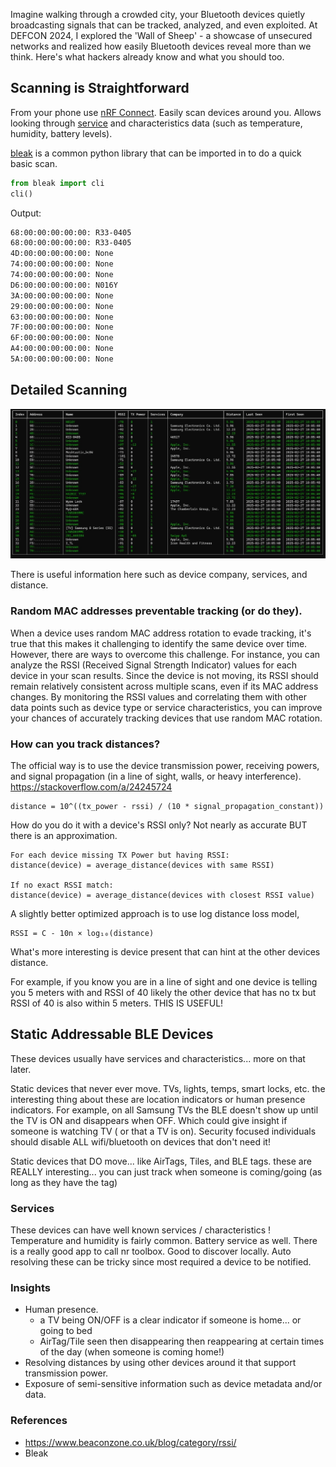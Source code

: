 <!-- ---
title: "The Hidden Risks of Bluetooth: What Hackers Already Know"
keywords:
    - bluetooth
    - ble
    - bleak
    - wall of sheep
    - python
date: 2024-09-07
description: An inspired project from DEFCON 2024 of the Wall of Sheep with ble devices
image: images/ble_wall_of_sheep.jpg
alt: A bluetooth device that can be discovered with simple scan.
priority: 0.9
--- -->

Imagine walking through a crowded city, your Bluetooth devices quietly broadcasting signals that can be tracked, analyzed, and even exploited. At DEFCON 2024, I explored the 'Wall of Sheep' - a showcase of unsecured networks and realized how easily Bluetooth devices reveal more than we think. Here's what hackers already know and what you should too.

## Scanning is Straightforward

From your phone use [nRF Connect](https://play.google.com/store/apps/details?id=no.nordicsemi.android.nrfconnectdevicemanager&hl=en&gl=US).  Easily scan devices around you.  Allows looking through [service](https://bitbucket.org/bluetooth-SIG/public/raw/025ac280519f8ad3967f79ee45bd921a76003113/assigned_numbers/uuids/service_uuids.yaml) and characteristics data (such as temperature, humidity, battery levels).

[bleak](https://bleak.readthedocs.io/en/latest/installation.html) is a common python library that can be imported in to do a quick basic scan.

```python
from bleak import cli
cli()
```

Output:

```bash
68:00:00:00:00:00: R33-0405
68:00:00:00:00:00: R33-0405
4D:00:00:00:00:00: None
74:00:00:00:00:00: None
74:00:00:00:00:00: None
D6:00:00:00:00:00: N016Y
3A:00:00:00:00:00: None
29:00:00:00:00:00: None
63:00:00:00:00:00: None
7F:00:00:00:00:00: None
6F:00:00:00:00:00: None
A4:00:00:00:00:00: None
5A:00:00:00:00:00: None
```

## Detailed Scanning

![Wall of Sheep](images/ble_wall_of_sheep.jpg "Bluetooth 'Wall of Sheep'")

There is useful information here such as device company, services, and distance.

### Random MAC addresses preventable tracking (or do they).

When a device uses random MAC address rotation to evade tracking, it's true that this makes it challenging to identify the same device over time. However, there are ways to overcome this challenge. For instance, you can analyze the RSSI (Received Signal Strength Indicator) values for each device in your scan results. Since the device is not moving, its RSSI should remain relatively consistent across multiple scans, even if its MAC address changes. By monitoring the RSSI values and correlating them with other data points such as device type or service characteristics, you can improve your chances of accurately tracking devices that use random MAC rotation.


### How can you track distances?

The official way is to use the device transmission power,  receiving powers, and signal propagation (in a line of sight, walls, or heavy interference). https://stackoverflow.com/a/24245724

	distance = 10^((tx_power - rssi) / (10 * signal_propagation_constant))


How do you do it with a device's RSSI only?  Not nearly as accurate BUT there is an approximation.

	For each device missing TX Power but having RSSI:
    distance(device) = average_distance(devices with same RSSI)

	If no exact RSSI match:
    distance(device) = average_distance(devices with closest RSSI value)

A slightly better optimized approach is to use log distance loss model,
	
	RSSI = C - 10n × log₁₀(distance)

What's more interesting is device present that can hint at the other devices distance.

For example, if you know you are in a line of sight and one device is telling you 5 meters with and RSSI of 40 likely the other device that has no tx but RSSI of 40 is also within 5 meters.  THIS IS USEFUL!


## Static Addressable BLE Devices

These devices usually have services and characteristics... more on that later.

Static devices that never ever move.  TVs, lights, temps, smart locks, etc.  the interesting thing about these are location indicators or human presence indicators.  For example, on all Samsung TVs the BLE doesn't show up until the TV is ON and disappears when OFF.  Which could give insight if someone is watching TV ( or that a TV is on).  Security focused individuals should disable ALL wifi/bluetooth on devices that don't need it!

Static devices that DO move... like AirTags, Tiles, and BLE tags.  these are REALLY interesting... you can just track when someone is coming/going (as long as they have the tag)

### Services

These devices can have well known services / characteristics !  Temperature and humidity is fairly common.  Battery service as well. There is a really good app to call nr toolbox. Good to discover locally.  Auto resolving these can be tricky since most required a device to be notified.

### Insights

- Human presence.
	- a TV being ON/OFF is a clear indicator if someone is home... or going to bed
	- AirTag/Tile seen then disappearing then reappearing at certain times of the day (when someone is coming home!)
- Resolving distances by using other devices around it that support transmission power.
- Exposure of semi-sensitive information such as device metadata and/or data.


### References
 
 - https://www.beaconzone.co.uk/blog/category/rssi/
 - Bleak